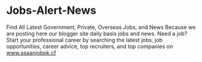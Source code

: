 # Jobs-Alert-News
Find All Latest Government, Private, Overseas Jobs, and News Because we are posting here our blogger site daily basis jobs and news. Need a job? Start your professional career by searching the latest jobs, job opportunities, career advice, top recruiters, and top companies on www.asaanjobpk.cf
